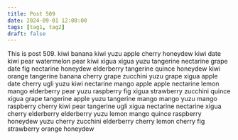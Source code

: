 ```yaml
---
title: Post 509
date: 2024-09-01 12:00:00
tags: [tag1, tag2]
draft: false
---
```

This is post 509.
kiwi
banana
kiwi
yuzu
apple
cherry
honeydew
kiwi
date
kiwi
pear
watermelon
pear
kiwi
xigua
xigua
yuzu
tangerine
nectarine
grape
date
fig
nectarine
honeydew
elderberry
tangerine
quince
honeydew
kiwi
orange
tangerine
banana
cherry
grape
zucchini
yuzu
grape
xigua
apple
date
cherry
ugli
yuzu
kiwi
nectarine
mango
apple
apple
nectarine
lemon
mango
elderberry
pear
yuzu
raspberry
fig
xigua
strawberry
zucchini
quince
xigua
grape
tangerine
apple
yuzu
tangerine
mango
mango
yuzu
mango
raspberry
cherry
kiwi
pear
tangerine
ugli
xigua
nectarine
nectarine
xigua
cherry
elderberry
elderberry
yuzu
lemon
mango
quince
raspberry
honeydew
yuzu
cherry
zucchini
elderberry
cherry
lemon
cherry
fig
strawberry
orange
honeydew

